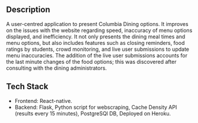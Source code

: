 ## Description
A user-centred application to present Columbia Dining options. It improves on the issues with the website regarding speed, inaccuracy of menu options displayed, and inefficiency. It not only presents the dining meal times and menu options, but also includes features such as closing reminders, food ratings by students, crowd monitoring, and live user submissions to update menu inaccuracies. The addition of the live user submissions accounts for the last minute changes of the food options; this was discovered after consulting with the dining administrators. 
## Tech Stack
- Frontend: React-native. 
- Backend: Flask, Python script for webscraping, Cache Density API (results every 15 minutes), PostgreSQl DB, Deployed on Heroku. 

